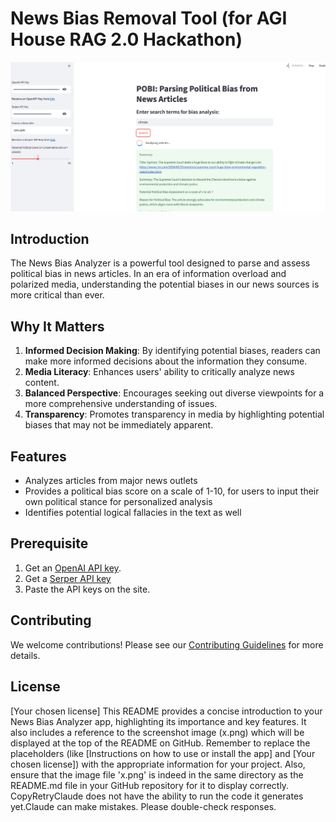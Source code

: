 # News Bias Removal Tool (for AGI House RAG 2.0 Hackathon)

![News Bias Analyzer Screenshot](screenshot.png)

## Introduction

The News Bias Analyzer is a powerful tool designed to parse and assess political bias in news articles. In an era of information overload and polarized media, understanding the potential biases in our news sources is more critical than ever.

## Why It Matters

1. **Informed Decision Making**: By identifying potential biases, readers can make more informed decisions about the information they consume.
2. **Media Literacy**: Enhances users' ability to critically analyze news content.
3. **Balanced Perspective**: Encourages seeking out diverse viewpoints for a more comprehensive understanding of issues.
4. **Transparency**: Promotes transparency in media by highlighting potential biases that may not be immediately apparent.

## Features

- Analyzes articles from major news outlets
- Provides a political bias score on a scale of 1-10, for users to input their own political stance for personalized analysis
- Identifies potential logical fallacies in the text as well

## Prerequisite

1. Get an [OpenAI API key](https://platform.openai.com/api-keys).
2. Get a [Serper API key](https://serper.dev/api-key)
3. Paste the API keys on the site.

## Contributing

We welcome contributions! Please see our [Contributing Guidelines](CONTRIBUTING.md) for more details.

## License

[Your chosen license]
This README provides a concise introduction to your News Bias Analyzer app, highlighting its importance and key features. It also includes a reference to the screenshot image (x.png) which will be displayed at the top of the README on GitHub.
Remember to replace the placeholders (like [Instructions on how to use or install the app] and [Your chosen license]) with the appropriate information for your project. Also, ensure that the image file 'x.png' is indeed in the same directory as the README.md file in your GitHub repository for it to display correctly. CopyRetryClaude does not have the ability to run the code it generates yet.Claude can make mistakes. Please double-check responses.
